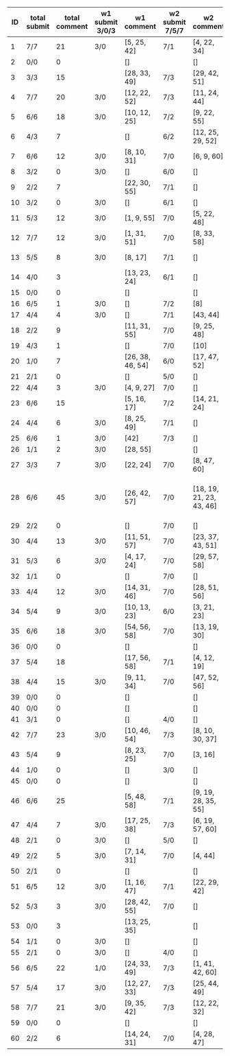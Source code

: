 |   ID | total submit   |   total comment | w1 submit 3/0/3   | w1 comment       | w2 submit 7/5/7   | w2 comment               | w3 submit 7/6/5   | w3 comment                       | w4 submit 5/4/3   | w4 comment                          |
|------|----------------|-----------------|-------------------|------------------|-------------------|--------------------------|-------------------|----------------------------------|-------------------|-------------------------------------|
|    1 | 7/7            |              21 | 3/0               | [5, 25, 42]      | 7/1               | [4, 22, 34]              | 5/2               | [4, 25, 42]                      | 4/1               | [6, 24, 57]                         |
|    2 | 0/0            |               0 |                   | []               |                   | []                       |                   | []                               |                   | []                                  |
|    3 | 3/3            |              15 |                   | [28, 33, 49]     | 7/3               | [29, 42, 51]             | 5/3               | [31, 41, 52]                     | 5/0               | [41, 46, 47]                        |
|    4 | 7/7            |              20 | 3/0               | [12, 22, 52]     | 7/3               | [11, 24, 44]             | 7/3               | [19, 35, 56]                     | 5/2               | [9, 21, 47]                         |
|    5 | 6/6            |              18 | 3/0               | [10, 12, 25]     | 7/2               | [9, 22, 55]              | 7/3               | [8, 11, 30]                      | 5/0               | [1, 34, 38]                         |
|    6 | 4/3            |               7 |                   | []               | 6/2               | [12, 25, 29, 52]         | 7/1               | [12, 25, 58]                     | 5/2               | []                                  |
|    7 | 6/6            |              12 | 3/0               | [8, 10, 31]      | 7/0               | [6, 9, 60]               | 5/0               | [6, 8, 34]                       | 3/1               | []                                  |
|    8 | 3/2            |               0 | 3/0               | []               | 6/0               | []                       | 5/1               | []                               |                   | []                                  |
|    9 | 2/2            |               7 |                   | [22, 30, 55]     | 7/1               | []                       |                   | [19, 33, 60]                     | 4/1               | [51]                                |
|   10 | 3/2            |               0 | 3/0               | []               | 6/1               | []                       | 5/0               | []                               |                   | []                                  |
|   11 | 5/3            |              12 | 3/0               | [1, 9, 55]       | 7/0               | [5, 22, 48]              | 3/3               | [1, 7, 60]                       | 4/0               | [22, 31, 42]                        |
|   12 | 7/7            |              12 | 3/0               | [1, 31, 51]      | 7/0               | [8, 33, 58]              | 6/4               | []                               | 3/1               | [3, 37, 56]                         |
|   13 | 5/5            |               8 | 3/0               | [8, 17]          | 7/1               | []                       | 7/4               | [6, 16, 33]                      | 5/0               | []                                  |
|   14 | 4/0            |               3 |                   | [13, 23, 24]     | 6/1               | []                       | 4/2               | []                               | 2/1               | []                                  |
|   15 | 0/0            |               0 |                   | []               |                   | []                       |                   | []                               |                   | []                                  |
|   16 | 6/5            |               1 | 3/0               | []               | 7/2               | [8]                      | 5/0               | []                               |                   | []                                  |
|   17 | 4/4            |               4 | 3/0               | []               | 7/1               | [43, 44]                 |                   | []                               | 4/2               | [35, 50]                            |
|   18 | 2/2            |               9 |                   | [11, 31, 55]     | 7/0               | [9, 25, 48]              |                   | []                               | 3/0               | [4, 23, 46]                         |
|   19 | 4/3            |               1 |                   | []               | 7/0               | [10]                     | 6/0               | []                               | 3/0               | []                                  |
|   20 | 1/0            |               7 |                   | [26, 38, 46, 54] | 6/0               | [17, 47, 52]             |                   | []                               |                   | []                                  |
|   21 | 2/1            |               0 |                   | []               | 5/0               | []                       |                   | []                               | 3/0               | []                                  |
|   22 | 4/4            |               3 | 3/0               | [4, 9, 27]       | 7/0               | []                       | 7/4               | []                               | 3/0               | []                                  |
|   23 | 6/6            |              15 |                   | [5, 16, 17]      | 7/2               | [14, 21, 24]             | 7/3               | [4, 14, 25]                      | 5/1               | [4, 28, 46]                         |
|   24 | 4/4            |               6 | 3/0               | [8, 25, 49]      | 7/1               | []                       |                   | []                               | 5/0               | [14, 35, 58]                        |
|   25 | 6/6            |               1 | 3/0               | [42]             | 7/3               | []                       | 7/1               | []                               | 3/1               | []                                  |
|   26 | 1/1            |               2 | 3/0               | [28, 55]         |                   | []                       |                   | []                               |                   | []                                  |
|   27 | 3/3            |               7 | 3/0               | [22, 24]         | 7/0               | [8, 47, 60]              |                   | []                               | 3/0               | [52, 56]                            |
|   28 | 6/6            |              45 | 3/0               | [26, 42, 57]     | 7/0               | [18, 19, 21, 23, 43, 46] | 7/3               | [12, 13, 19, 23, 42, 46, 47, 52] | 5/0               | [5, 11, 19, 25, 31, 46, 50, 51, 57] |
|   29 | 2/2            |               0 |                   | []               | 7/0               | []                       |                   | []                               | 3/0               | []                                  |
|   30 | 4/4            |              13 | 3/0               | [11, 51, 57]     | 7/0               | [23, 37, 43, 51]         | 5/1               | [10, 34, 52]                     | 3/1               | [1, 34, 50]                         |
|   31 | 5/3            |               6 | 3/0               | [4, 17, 24]      | 7/0               | [29, 57, 58]             | 4/1               | []                               | 4/1               | []                                  |
|   32 | 1/1            |               0 |                   | []               | 7/0               | []                       |                   | []                               |                   | []                                  |
|   33 | 4/4            |              12 | 3/0               | [14, 31, 46]     | 7/0               | [28, 51, 56]             | 6/4               | [5, 34, 46]                      | 5/1               | [19, 56, 57]                        |
|   34 | 5/4            |               9 | 3/0               | [10, 13, 23]     | 6/0               | [3, 21, 23]              | 7/3               | [4, 12, 22]                      | 4/0               | []                                  |
|   35 | 6/6            |              18 | 3/0               | [54, 56, 58]     | 7/0               | [13, 19, 30]             | 7/1               | [3, 6, 58]                       | 5/0               | [1, 31, 52]                         |
|   36 | 0/0            |               0 |                   | []               |                   | []                       |                   | []                               |                   | []                                  |
|   37 | 5/4            |              18 |                   | [17, 56, 58]     | 7/1               | [4, 12, 19]              | 6/3               | [3, 4, 10]                       | 3/1               | [3, 30, 42]                         |
|   38 | 4/4            |              15 | 3/0               | [9, 11, 34]      | 7/0               | [47, 52, 56]             | 5/2               | [10, 14, 51]                     | 3/0               | [18, 56, 58]                        |
|   39 | 0/0            |               0 |                   | []               |                   | []                       |                   | []                               |                   | []                                  |
|   40 | 0/0            |               0 |                   | []               |                   | []                       |                   | []                               |                   | []                                  |
|   41 | 3/1            |               0 |                   | []               | 4/0               | []                       | 4/0               | []                               | 4/0               | []                                  |
|   42 | 7/7            |              23 | 3/0               | [10, 46, 54]     | 7/3               | [8, 10, 30, 37]          | 7/5               | [6, 22, 31, 37]                  | 5/4               | [3, 6, 7]                           |
|   43 | 5/4            |               9 |                   | [8, 23, 25]      | 7/0               | [3, 16]                  |                   | [14, 35, 46]                     | 3/2               | [1]                                 |
|   44 | 1/0            |               0 |                   | []               | 3/0               | []                       |                   | []                               |                   | []                                  |
|   45 | 0/0            |               0 |                   | []               |                   | []                       |                   | []                               |                   | []                                  |
|   46 | 6/6            |              25 |                   | [5, 48, 58]      | 7/1               | [9, 19, 28, 35, 55]      | 5/0               | [19, 25, 28, 35, 51]             | 3/0               | [18, 27, 31]                        |
|   47 | 4/4            |               7 | 3/0               | [17, 25, 38]     | 7/3               | [6, 19, 57, 60]          | 5/0               | []                               | 3/0               | []                                  |
|   48 | 2/1            |               0 | 3/0               | []               | 5/0               | []                       |                   | []                               |                   | []                                  |
|   49 | 2/2            |               5 | 3/0               | [7, 14, 31]      | 7/0               | [4, 44]                  |                   | []                               |                   | []                                  |
|   50 | 2/1            |               0 |                   | []               |                   | []                       | 5/0               | []                               | 1/0               | []                                  |
|   51 | 6/5            |              12 | 3/0               | [1, 16, 47]      | 7/1               | [22, 29, 42]             | 7/3               | [31, 42, 56]                     | 4/1               | [3, 28, 34]                         |
|   52 | 5/3            |               3 | 3/0               | [28, 42, 55]     | 7/0               | []                       | 4/1               | []                               | 3/0               | []                                  |
|   53 | 0/0            |               3 |                   | [13, 25, 35]     |                   | []                       |                   | []                               |                   | []                                  |
|   54 | 1/1            |               0 | 3/0               | []               |                   | []                       |                   | []                               |                   | []                                  |
|   55 | 2/1            |               0 | 3/0               | []               | 4/0               | []                       |                   | []                               |                   | []                                  |
|   56 | 6/5            |              22 | 1/0               | [24, 33, 49]     | 7/3               | [1, 41, 42, 60]          | 7/5               | [30, 35, 51]                     | 4/2               | [21, 24, 50]                        |
|   57 | 5/4            |              17 | 3/0               | [12, 27, 33]     | 7/3               | [25, 44, 49]             | 6/4               | [11, 31, 38]                     | 5/4               | [3, 22, 30, 38]                     |
|   58 | 7/7            |              21 | 3/0               | [9, 35, 42]      | 7/3               | [12, 22, 32]             | 7/5               | [1, 7, 16]                       | 5/4               | [4, 13, 35]                         |
|   59 | 0/0            |               0 |                   | []               |                   | []                       |                   | []                               |                   | []                                  |
|   60 | 2/2            |               6 |                   | [14, 24, 31]     | 7/0               | [4, 28, 47]              | 5/0               | []                               |                   | []                                  |